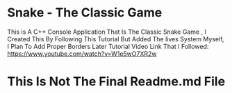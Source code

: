 # Snake - The Classic Game
 This is A C++ Console Application That Is The Classic Snake Game , I Created This By Following This Tutorial But Added The lives System Myself, I Plan To Add Proper Borders Later Tutorial Video Link That I Followed: https://www.youtube.com/watch?v=W1e5wO7XR2w


# This Is Not The Final Readme.md File
